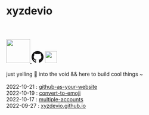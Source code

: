 <script type="text/javascript"> document.title = "@xyzdevio"; </script> <h1>xyzdevio</h1><h3><a href="https://github.com/xyzdevio/" target="_blank"><br/>
<img src="https://user-images.githubusercontent.com/114540173/198737264-c3eef422-fe6b-4f43-a4af-3d50ad3ecdfe.png" width="64px" height="64px"/>&#9;&#9;&#9;&#9;&#9;&#9;<img src="./github64x.png" width="32px" height="32px"/></a>&#9;&#9;&#9;<a href="https://twitter.com/xyzdevio/" target="_blank"><img src="https://user-images.githubusercontent.com/114540173/198408411-fcd822a0-0938-40aa-80a4-c56cf0866eaf.png" width=32px height=32px/></a></h3>just yelling 📢 into the void && here to build cool things ~<!-- PROJECT LIST_BEGIN --><br/><br/>2022-10-21 : [github-as-your-website](./github-as-your-website)<br/>2022-10-19 : [convert-to-emoji](./convert-to-emoji)<br/>2022-10-17 : [multiple-accounts](./multiple-accounts)<br/>2022-09-27 : [xyzdevio.github.io](./xyzdevio.github.io)<br/><br/><!-- PROJECT LIST_END --><br/>
